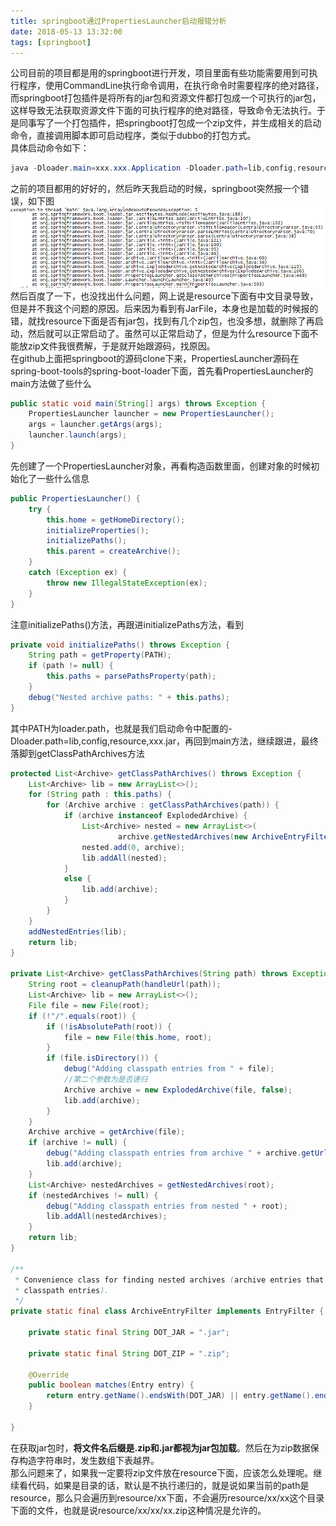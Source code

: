 ```yaml
---
title: springboot通过PropertiesLauncher启动报错分析
date: 2018-05-13 13:32:00
tags: [springboot]
---
```


公司目前的项目都是用的springboot进行开发，项目里面有些功能需要用到可执行程序，使用CommandLine执行命令调用，在执行命令时需要程序的绝对路径，而springboot打包插件是将所有的jar包和资源文件都打包成一个可执行的jar包，这样导致无法获取资源文件下面的可执行程序的绝对路径，导致命令无法执行。于是同事写了一个打包插件，把springboot打包成一个zip文件，并生成相关的启动命令，直接调用脚本即可启动程序，类似于dubbo的打包方式。     
具体启动命令如下：  
```java   
java -Dloader.main=xxx.xxx.Application -Dloader.path=lib,config,resource,xxx.jar -Dspring.profiles.active=dev org.springframework.boot.loader.PropertiesLauncher
```
之前的项目都用的好好的，然后昨天我启动的时候，springboot突然报一个错误，如下图     
![](https://raw.githubusercontent.com/panhb/images/master/res/propertieslauncher/1526196764.jpg)    
然后百度了一下，也没找出什么问题，网上说是resource下面有中文目录导致，但是并不我这个问题的原因。后来因为看到有JarFile，本身也是加载的时候报的错，就找resource下面是否有jar包，找到有几个zip包，也没多想，就删除了再启动，然后就可以正常启动了。虽然可以正常启动了，但是为什么resource下面不能放zip文件我很费解，于是就开始跟源码，找原因。     
在github上面把springboot的源码clone下来，PropertiesLauncher源码在spring-boot-tools的spring-boot-loader下面，首先看PropertiesLauncher的main方法做了些什么    
```java
public static void main(String[] args) throws Exception {
    PropertiesLauncher launcher = new PropertiesLauncher();
    args = launcher.getArgs(args);
    launcher.launch(args);
}
```
先创建了一个PropertiesLauncher对象，再看构造函数里面，创建对象的时候初始化了一些什么信息    
```java
public PropertiesLauncher() {
    try {
        this.home = getHomeDirectory();
        initializeProperties();
        initializePaths();
        this.parent = createArchive();
    }
    catch (Exception ex) {
        throw new IllegalStateException(ex);
    }
}
```
注意initializePaths()方法，再跟进initializePaths方法，看到
```java
private void initializePaths() throws Exception {
    String path = getProperty(PATH);
    if (path != null) {
        this.paths = parsePathsProperty(path);
    }
    debug("Nested archive paths: " + this.paths);
}
```
其中PATH为loader.path，也就是我们启动命令中配置的-Dloader.path=lib,config,resource,xxx.jar，再回到main方法，继续跟进，最终落脚到getClassPathArchives方法     
```java
protected List<Archive> getClassPathArchives() throws Exception {
    List<Archive> lib = new ArrayList<>();
    for (String path : this.paths) {
        for (Archive archive : getClassPathArchives(path)) {
            if (archive instanceof ExplodedArchive) {
                List<Archive> nested = new ArrayList<>(
                        archive.getNestedArchives(new ArchiveEntryFilter()));
                nested.add(0, archive);
                lib.addAll(nested);
            }
            else {
                lib.add(archive);
            }
        }
    }
    addNestedEntries(lib);
    return lib;
}

private List<Archive> getClassPathArchives(String path) throws Exception {
    String root = cleanupPath(handleUrl(path));
    List<Archive> lib = new ArrayList<>();
    File file = new File(root);
    if (!"/".equals(root)) {
        if (!isAbsolutePath(root)) {
            file = new File(this.home, root);
        }
        if (file.isDirectory()) {
            debug("Adding classpath entries from " + file);
            //第二个参数为是否递归
            Archive archive = new ExplodedArchive(file, false);
            lib.add(archive);
        }
    }
    Archive archive = getArchive(file);
    if (archive != null) {
        debug("Adding classpath entries from archive " + archive.getUrl() + root);
        lib.add(archive);
    }
    List<Archive> nestedArchives = getNestedArchives(root);
    if (nestedArchives != null) {
        debug("Adding classpath entries from nested " + root);
        lib.addAll(nestedArchives);
    }
    return lib;
}

/**
 * Convenience class for finding nested archives (archive entries that can be
 * classpath entries).
 */
private static final class ArchiveEntryFilter implements EntryFilter {

    private static final String DOT_JAR = ".jar";

    private static final String DOT_ZIP = ".zip";

    @Override
    public boolean matches(Entry entry) {
        return entry.getName().endsWith(DOT_JAR) || entry.getName().endsWith(DOT_ZIP);
    }

}
```
在获取jar包时，**将文件名后缀是.zip和.jar都视为jar包加载**。然后在为zip数据保存构造字符串时，发生数组下表越界。   
那么问题来了，如果我一定要将zip文件放在resource下面，应该怎么处理呢。继续看代码，如果是目录的话，默认是不执行递归的，就是说如果当前的path是resource，那么只会遍历到resource/xx下面，不会遍历resource/xx/xx这个目录下面的文件，也就是说resource/xx/xx/xx.zip这种情况是允许的。